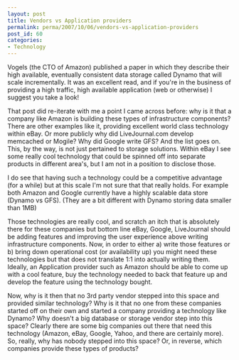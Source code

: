 ```yaml
---
layout: post
title: Vendors vs Application providers
permalink: perma/2007/10/06/vendors-vs-application-providers
post_id: 60
categories: 
- Technology
---
```


Vogels (the CTO of Amazon) published a paper in which they describe their high
available, eventually consistent data storage called Dynamo that will scale
incrementally. It was an excellent read, and if you're in the business of
providing a high traffic, high available application (web or otherwise) I
suggest you take a look!

That post did re-iterate with me a point I came across before: why is it that a
company like Amazon is building these types of infrastructure components? There
are other examples like it, providing excellent world class technology within
eBay. Or more publicly why did LiveJournal.com develop memcached or Mogile? Why
did Google write GFS? And the list goes on. This, by the way, is not just
pertained to storage solutions. Within eBay I see some really cool technology
that could be spinned off into separate products in different area's, but I am
not in a position to disclose those.

I do see that having such a technology could be a competitive advantage (for a
while) but at this scale I'm not sure that that really holds. For example both
Amazon and Google currently have a highly scalable data store (Dynamo vs GFS).
(They are a bit different with Dynamo storing data smaller than 1MB)

Those technologies are really cool, and scratch an itch that is absolutely
there for these companies but bottom line eBay, Google, LiveJournal should be
adding features and improving the user experience above writing infrastructure
components. Now, in order to either a) write those features or b) bring down
operational cost (or availability up) you might need these technologies but
that does not translate 1:1 into actually writing them. Ideally, an Application
provider such as Amazon should be able to come up with a cool feature, buy the
technology needed to back that feature up and develop the feature using the
technology bought.

Now, why is it then that no 3rd party vendor stepped into this space and
provided similar technology? Why is it that no one from these companies started
off on their own and started a company providing a technology like Dynamo? Why
doesn't a big database or storage vendor step into this space? Clearly there
are some big companies out there that need this technology (Amazon, eBay,
Google, Yahoo, and there are certainly more). So, really, why has nobody
stepped into this space? Or, in reverse, which companies provide these types of
products?
